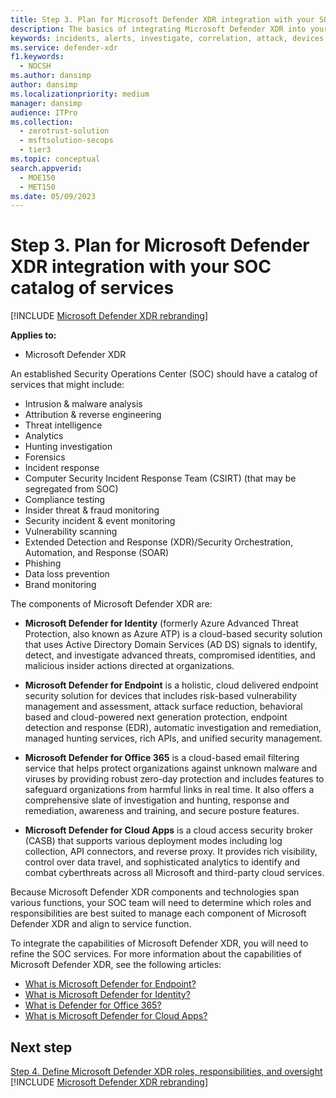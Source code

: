 ```yaml
---
title: Step 3. Plan for Microsoft Defender XDR integration with your SOC catalog of services
description: The basics of integrating Microsoft Defender XDR into your security operations catalog of services.
keywords: incidents, alerts, investigate, correlation, attack, devices, users, identities, identity, mailbox, email, 365, microsoft, m365, incident response, cyber-attack, secops, security operations, soc
ms.service: defender-xdr
f1.keywords: 
  - NOCSH
ms.author: dansimp
author: dansimp
ms.localizationpriority: medium
manager: dansimp
audience: ITPro
ms.collection: 
  - zerotrust-solution
  - msftsolution-secops
  - tier3
ms.topic: conceptual
search.appverid: 
  - MOE150
  - MET150
ms.date: 05/09/2023
---
```


# Step 3. Plan for Microsoft Defender XDR integration with your SOC catalog of services

[!INCLUDE [Microsoft Defender XDR rebranding](../includes/microsoft-defender.md)]

**Applies to:**
- Microsoft Defender XDR

An established Security Operations Center (SOC) should have a catalog of services that might include:

- Intrusion & malware analysis
- Attribution & reverse engineering
- Threat intelligence
- Analytics
- Hunting investigation
- Forensics
- Incident response 
- Computer Security Incident Response Team (CSIRT) (that may be segregated from SOC) 
- Compliance testing
- Insider threat & fraud monitoring
- Security incident & event monitoring 
- Vulnerability scanning
- Extended Detection and Response (XDR)/Security Orchestration, Automation, and Response (SOAR)
- Phishing
- Data loss prevention
- Brand monitoring

The components of Microsoft Defender XDR are:

- **Microsoft Defender for Identity** (formerly Azure Advanced Threat Protection, also known as Azure ATP) is a cloud-based security solution that uses Active Directory Domain Services (AD DS) signals to identify, detect, and investigate advanced threats, compromised identities, and malicious insider actions directed at organizations.

- **Microsoft Defender for Endpoint** is a holistic, cloud delivered endpoint security solution for devices that includes risk-based vulnerability management and assessment, attack surface reduction, behavioral based and cloud-powered next generation protection, endpoint detection and response (EDR), automatic investigation and remediation, managed hunting services, rich APIs, and unified security management.

 - **Microsoft Defender for Office 365** is a cloud-based email filtering service that helps protect organizations against unknown malware and viruses by providing robust zero-day protection and includes features to safeguard organizations from harmful links in real time. It also offers a comprehensive slate of investigation and hunting, response and remediation, awareness and training, and secure posture features.

- **Microsoft Defender for Cloud Apps** is a cloud access security broker (CASB) that supports various deployment modes including log collection, API connectors, and reverse proxy. It provides rich visibility, control over data travel, and sophisticated analytics to identify and combat cyberthreats across all Microsoft and third-party cloud services.

Because Microsoft Defender XDR components and technologies span various functions, your SOC team will need to determine which roles and responsibilities are best suited to manage each component of Microsoft Defender XDR and align to service function.

To integrate the capabilities of Microsoft Defender XDR, you will need to refine the SOC services. For more information about the capabilities of Microsoft Defender XDR, see the following articles:

- [What is Microsoft Defender for Endpoint?](/microsoft-365/security/defender-endpoint/microsoft-defender-endpoint)
- [What is Microsoft Defender for Identity?](/defender-for-identity/what-is)
- [What is Defender for Office 365?](/microsoft-365/security/defender/microsoft-365-defender)
- [What is Microsoft Defender for Cloud Apps?](/cloud-app-security/what-is-cloud-app-security)

## Next step

[Step 4. Define Microsoft Defender XDR roles, responsibilities, and oversight](integrate-microsoft-365-defender-secops-roles.md)
[!INCLUDE [Microsoft Defender XDR rebranding](../includes/defender-m3d-techcommunity.md)]
